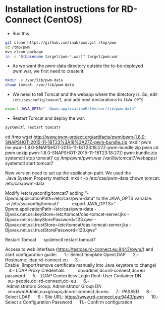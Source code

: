 Installation instructions for RD-Connect (CentOS)
=====

* Run this
```bash
git clone https://github.com/inab/pwm.git /tmp/pwm
cd /tmp/pwm
mvn clean package
ln -s "$(basename target/pwm-*.war)" target/pwm.war
```
* As we want the pwm-data directory outside the to-be-deployed pwm.war, we first need to create it:
```bash
mkdir -p /var/lib/pwm-data
chown tomcat: /var/lib/pwm-data
```

* We need to tell Tomcat and the webapp where the directory is. So, edit `/etc/sysconfig/tomcat7`, and add next declarations to `JAVA_OPTS`
```bash
export JAVA_OPTS=" -Dpwm.applicationPath=/var/lib/pwm-data"
```

* Restart Tomcat and deploy the war:
```bash
systemctl restart tomcat7
```

cd /tmp 
wget http://www.pwm-project.org/artifacts/pwm/pwm-1.8.0-SNAPSHOT-2015-11-18T23%3A18%3A27Z-pwm-bundle.zip 
mkdir pwm 
mv pwm-1.8.0-SNAPSHOT-2015-11-18T23\:18\:27Z-pwm-bundle.zip pwm 
cd pwm 
unzip pwm-1.8.0-SNAPSHOT-2015-11-18T23\:18\:27Z-pwm-bundle.zip 
systemctl stop tomcat7 
cp /tmp/pwm/pwm.war /var/lib/tomcat7/webapps/ 
systemctl start tomcat7 

New version need to set up the application path. We used the  Java System Property method: 
mkdir -p /etc/cas/pwm-data 
chown tomcat: /etc/cas/pwm-data 

Modify /etc/sysconfig/tomcat7 adding “-Dpwm.applicationPath=/etc/cas/pwm-data” to the JAVA_OPTS variable: 
     vi /etc/sysconfig/tomcat7 
          export JAVA_OPTS=" -Dpwm.applicationPath=/etc/cas/pwm-data -Djavax.net.ssl.keyStore=/etc/tomcat/cas-tomcat-server.jks -Djavax.net.ssl.keyStorePassword=123.qwe -Djavax.net.ssl.trustStore=/etc/tomcat/cas-tomcat-server.jks -Djavax.net.ssl.trustStorePassword=123.qwe" 

Restart Tomcat 
     systemctl restart tomcat7 


Access to web interface (https://testcas.rd-connect.eu:9443/pwm/) and start configuration guide:
     1.- Select template OpenLDAP 
     2.- Hostname: ldap.rd-connect.eu 
     3.- Enable  (Import/remove certificate manually into Java keystore to change)  
     4.- LDAP Proxy Credentials 
          cn=admin,dc=rd-connect,dc=eu 
          password 
     5.-  LDAP Contextless Login Root: User Container DN  
          ou=people,dc=rd-connect,dc=eu 
     6.- Administrators Group: Administrator Group DN  
          cn=pwmAdmin,ou=groups,dc=rd-connect,dc=eu 
     7.- PASSED 
     8.- Select LDAP 
     9.- Site URL: https://www.rd-connect.eu:9443/pwm 
     10.- Select a Configuration Password 
     11.- Confirm configuration 


